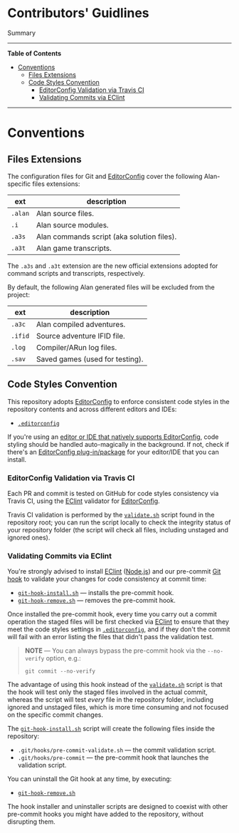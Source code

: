# Contributors' Guidlines

Summary


-----

**Table of Contents**

<!-- MarkdownTOC autolink="true" bracket="round" autoanchor="false" lowercase="only_ascii" uri_encoding="true" levels="1,2,3" -->

- [Conventions](#conventions)
    - [Files Extensions](#files-extensions)
    - [Code Styles Convention](#code-styles-convention)
        - [EditorConfig Validation via Travis CI](#editorconfig-validation-via-travis-ci)
        - [Validating Commits via EClint](#validating-commits-via-eclint)

<!-- /MarkdownTOC -->

-----

# Conventions

## Files Extensions

The configuration files for Git and [EditorConfig] cover the following Alan-specific files extensions:

|   ext   |                description                 |
|---------|--------------------------------------------|
| `.alan` | Alan source files.                         |
| `.i`    | Alan source modules.                       |
| `.a3s`  | Alan commands script (aka solution files). |
| `.a3t`  | Alan game transcripts.                     |

The `.a3s` and `.a3t` extension are the new official extensions adopted for command scripts and transcripts, respectively.

By default, the following Alan generated files will be excluded from the project:

|   ext   |           description           |
|---------|---------------------------------|
| `.a3c`  | Alan compiled adventures.       |
| `.ifid` | Source adventure IFID file.     |
| `.log`  | Compiler/ARun log files.        |
| `.sav`  | Saved games (used for testing). |


## Code Styles Convention

This repository adopts [EditorConfig] to enforce consistent code styles in the repository contents and across different editors and IDEs:

- [`.editorconfig`][.editorconfig]

If you're using an [editor or IDE that natively supports EditorConfig], code styling should be handled auto-magically in the background.
If not, check if there's an [EditorConfig plug-in/package] for your editor/IDE that you can install.

### EditorConfig Validation via Travis CI

Each PR and commit is tested on GitHub for code styles consistency via Travis CI, using the [EClint] validator for [EditorConfig].

Travis CI validation is performed by the [`validate.sh`][validate.sh] script found in the repository root; you can run the script locally to check the integrity status of your repository folder (the script will check all files, including unstaged and ignored ones).

### Validating Commits via EClint

You're strongly advised to install [EClint] ([Node.js]) and our pre-commit [Git hook] to validate your changes for code consistency at commit time:

- [`git-hook-install.sh`][git-hook-install.sh] — installs the pre-commit hook.
- [`git-hook-remove.sh`][git-hook-remove.sh] — removes the pre-commit hook.

Once installed the pre-commit hook, every time you carry out a commit operation the staged files will be first checked via [EClint] to ensure that they meet the code styles settings in [`.editorconfig`][.editorconfig], and if they don't the commit will fail with an error listing the files that didn't pass the validation test.

> **NOTE** — You can always bypass the pre-commit hook via the `--no-verify` option, e.g.:
>
> ```
> git commit --no-verify
> ```

The advantage of using this hook instead of the [`validate.sh`][validate.sh] script is that the hook will test only the staged files involved in the actual commit, whereas the script will test _every_ file in the repository folder, including ignored and unstaged files, which is more time consuming and not focused on the specific commit changes.

The [`git-hook-install.sh`][git-hook-install.sh] script will create the following files inside the repository:

- `.git/hooks/pre-commit-validate.sh` — the commit validation script.
- `.git/hooks/pre-commit` — the pre-commit hook that launches the validation script.

You can uninstall the Git hook at any time, by executing:

- [`git-hook-remove.sh`][git-hook-remove.sh]

The hook installer and uninstaller scripts are designed to coexist with other pre-commit hooks you might have added to the repository, without disrupting them.


<!-----------------------------------------------------------------------------
                               REFERENCE LINKS
------------------------------------------------------------------------------>

[Git hook]: https://git-scm.com/book/en/v2/Customizing-Git-Git-Hooks "Learn more about Git hooks"

<!-- tools and services -->

[EClint]: https://www.npmjs.com/package/eclint "EClint page at NPM"
[EditorConfig]: https://editorconfig.org "Learn more about EditorConfig on its official website"
[Node.js]: https://nodejs.org "Visit Node.js website"

[editor or IDE that natively supports EditorConfig]: https://editorconfig.org/#pre-installed "Check if your editor/IDE supports EditorConfig"
[EditorConfig plug-in/package]: https://editorconfig.org/#download "List of EditorConfig plug-ins for various editors and IDEs"

<!-- project files -->

[.editorconfig]: ./.editorconfig "View EditorConfig settings"
[git-hook-install.sh]: ./git-hook-install.sh "View Git hook installer script"
[git-hook-remove.sh]: ./git-hook-remove.sh "View Git hook uninstaller script"
[validate.sh]: ./validate.sh "View source script for code style validation"

<!-- repo links -->

[Issues]: https://github.com/alan-if/alan-i18n/issues "View the current repository Issues or submit a new Issue"
[Discussions]: https://github.com/alan-if/alan-i18n/discussions "Visit the Discussions area of ALAN i18n"

<!-- EOF -->
